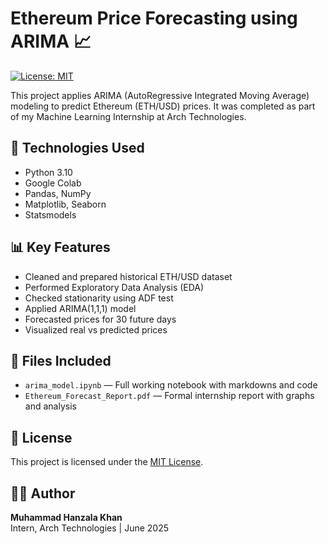 # Ethereum Price Forecasting using ARIMA 📈
[![License: MIT](https://img.shields.io/badge/License-MIT-yellow.svg)](https://opensource.org/licenses/MIT)

This project applies ARIMA (AutoRegressive Integrated Moving Average) modeling to predict Ethereum (ETH/USD) prices. It was completed as part of my Machine Learning Internship at Arch Technologies.

## 🔧 Technologies Used
- Python 3.10
- Google Colab
- Pandas, NumPy
- Matplotlib, Seaborn
- Statsmodels

## 📊 Key Features
- Cleaned and prepared historical ETH/USD dataset
- Performed Exploratory Data Analysis (EDA)
- Checked stationarity using ADF test
- Applied ARIMA(1,1,1) model
- Forecasted prices for 30 future days
- Visualized real vs predicted prices

## 📄 Files Included
- `arima_model.ipynb` — Full working notebook with markdowns and code
- `Ethereum_Forecast_Report.pdf` — Formal internship report with graphs and analysis

## 📑 License
This project is licensed under the [MIT License](LICENSE).

## 🙋‍♂️ Author
**Muhammad Hanzala Khan**  
Intern, Arch Technologies | June 2025

